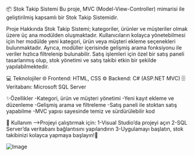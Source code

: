 📦 Stok Takip Sistemi
Bu proje, MVC (Model-View-Controller) mimarisi ile geliştirilmiş kapsamlı bir Stok Takip Sistemidir.

   Proje Hakkında
Stok Takip Sistemi; kategoriler, ürünler ve müşteriler olmak üzere üç ana modülden oluşmaktadır. Kullanıcıların kolayca yönetebilmesi için her modülde yeni kategori, ürün veya müşteri ekleme seçenekleri bulunmaktadır. Ayrıca, modüller içerisinde gelişmiş arama fonksiyonu ile veriler hızlıca filtrelenip bulunabilir.
Satış işlemleri için özel bir satış paneli tasarlanmış olup, stok yönetimi ve satış takibi etkin bir şekilde yapılabilmektedir.

💻 Teknolojiler
🌐 Frontend: HTML, CSS
⚙️ Backend: C# (ASP.NET MVC)
🗄 Veritabanı: Microsoft SQL Server

✨Özellikler
-Kategori, ürün ve müşteri yönetimi
-Yeni kayıt ekleme ve düzenleme
-Gelişmiş arama ve filtreleme
-Satış paneli ile stoktan satış yapabilme
-MVC yapısı sayesinde temiz ve sürdürülebilir kod

 🚀 Kullanım
-->Projeyi çalıştırmak için:
1-Visual Studio’da projeyi açın
2-SQL Server’da veritabanı bağlantısını yapılandırın
3-Uygulamayı başlatın, stok takibinizi kolayca yapmaya başlayın!🎉

![Image](https://github.com/user-attachments/assets/75852b38-9af1-4cb0-8263-2de42a9cc11e)
